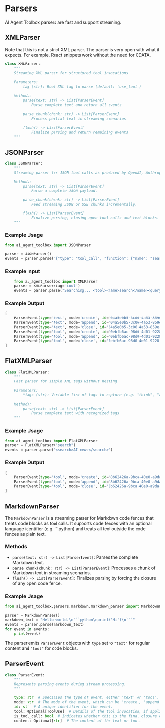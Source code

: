 # Parsers

AI Agent Toolbox parsers are fast and support streaming.

## XMLParser

Note that this is not a strict XML parser. The parser is very open with what it expects. For example, React snippets work without the need for CDATA.

```python
class XMLParser:
    """
    Streaming XML parser for structured tool invocations
    
    Parameters:
        tag (str): Root XML tag to parse (default: 'use_tool')
    
    Methods:
        parse(text: str) -> List[ParserEvent]
            Parse complete text and return all events
            
        parse_chunk(chunk: str) -> List[ParserEvent]
            Process partial text in streaming scenarios
            
        flush() -> List[ParserEvent]
            Finalize parsing and return remaining events
    """
```

## JSONParser

```python
class JSONParser:
    """
    Streaming parser for JSON tool calls as produced by OpenAI, Anthropic, Groq, etc.

    Methods:
        parse(text: str) -> List[ParserEvent]
            Parse a complete JSON payload.

        parse_chunk(chunk: str) -> List[ParserEvent]
            Feed streaming JSON or SSE chunks incrementally.

        flush() -> List[ParserEvent]
            Finalize parsing, closing open tool calls and text blocks.
    """
```

### Example Usage

```python
from ai_agent_toolbox import JSONParser

parser = JSONParser()
events = parser.parse('{"type": "tool_call", "function": {"name": "search", "arguments": {"query": "AI"}}}')
```

### Example Input
```python
    from ai_agent_toolbox import XMLParser
    parser = XMLParser(tag="tool")
    events = parser.parse("Searching... <tool><name>search</name><query>AI news</query></tool>")
```
### Example Output

```python
[
    ParserEvent(type='text', mode='create', id='04a5e0b5-3c06-4a53-859e-90f8f28d400b', tool=None, is_tool_call=False, content=None),
    ParserEvent(type='text', mode='append', id='04a5e0b5-3c06-4a53-859e-90f8f28d400b', tool=None, is_tool_call=False, content='Searching... '),
    ParserEvent(type='text', mode='close', id='04a5e0b5-3c06-4a53-859e-90f8f28d400b', tool=None, is_tool_call=False, content=None),
    ParserEvent(type='tool', mode='create', id='0ebfb6ac-98d0-4d01-9228-08a1826fce32', tool=None, is_tool_call=False, content='search'),
    ParserEvent(type='tool', mode='append', id='0ebfb6ac-98d0-4d01-9228-08a1826fce32', tool=None, is_tool_call=False, content='AI news'),
    ParserEvent(type='tool', mode='close', id='0ebfb6ac-98d0-4d01-9228-08a1826fce32', tool=ToolUse(name='search', args={'query': 'AI news'}), is_tool_call=True, content=None)
]
```

## FlatXMLParser

```python
class FlatXMLParser:
    """
    Fast parser for simple XML tags without nesting
    
    Parameters:
        *tags (str): Variable list of tags to capture (e.g. "think", "action")
    
    Methods:
        parse(text: str) -> List[ParserEvent]
            Parse complete text with recognized tags
    """
```

### Example Usage
```python
from ai_agent_toolbox import FlatXMLParser
parser = FlatXMLParser("search")
events = parser.parse("<search>AI news</search>")
```

### Example Output
```python
[
    ParserEvent(type='tool', mode='create', id='8b62426a-9bca-40e0-a9da-b2a57c6e3ba3', tool=None, is_tool_call=False, content=None),
    ParserEvent(type='tool', mode='append', id='8b62426a-9bca-40e0-a9da-b2a57c6e3ba3', tool=None, is_tool_call=False, content='AI news'),
    ParserEvent(type='tool', mode='close', id='8b62426a-9bca-40e0-a9da-b2a57c6e3ba3', tool=ToolUse(name='search', args={'content': 'AI news'}), is_tool_call=True, content='AI news')
]
```

## MarkdownParser

The `MarkdownParser` is a streaming parser for Markdown code fences that treats code blocks as tool calls.
It supports code fences with an optional language identifier (e.g. ```python) and treats all text outside
the code fences as plain text.

### Methods

* `parse(text: str) -> List[ParserEvent]`: Parses the complete Markdown text.
* `parse_chunk(chunk: str) -> List[ParserEvent]`: Processes a chunk of Markdown text in streaming scenarios.
* `flush() -> List[ParserEvent]`: Finalizes parsing by forcing the closure of any open code fence.

### Example Usage

```python
from ai_agent_toolbox.parsers.markdown.markdown_parser import MarkdownParser

parser = MarkdownParser()
markdown_text = "Hello world.\n```python\nprint('Hi')\n```"
events = parser.parse(markdown_text)
for event in events:
    print(event)
```

The parser emits `ParserEvent` objects with `type` set to `"text"` for regular content and `"tool"` for code blocks.

## ParserEvent

```python
class ParserEvent:
    """
    Represents parsing events during stream processing.
    """

    type: str  # Specifies the type of event, either 'text' or 'tool'.
    mode: str  # The mode of the event, which can be 'create', 'append', or 'close'.
    id: str  # A unique identifier for the event.
    tool: Optional[ToolUse]  # Details of the tool invocation, if applicable.
    is_tool_call: bool  # Indicates whether this is the final closure of a tool.
    content: Optional[str]  # The content of the text or tool.
```
